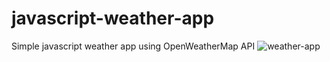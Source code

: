 # javascript-weather-app
Simple javascript weather app using OpenWeatherMap API
![weather-app](https://user-images.githubusercontent.com/32902950/85410928-3ab5da00-b557-11ea-8456-e98e7b64e68a.PNG)
